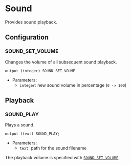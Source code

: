 # Sound

Provides sound playback.

## Configuration

### SOUND_SET_VOLUME

Changes the volume of all subsequent sound playback.

```ceu
output (integer) SOUND_SET_VOUME
```

- Parameters:
    - `integer`: new sound volume in percentage (`0 -> 100`)


## Playback

### SOUND_PLAY

Plays a sound.

```ceu
output (text) SOUND_PLAY;
```

- Parameters:
    - `text`: path for the sound filename

The playback volume is specified with [`SOUND_SET_VOLUME`](#sound_set_volume).
